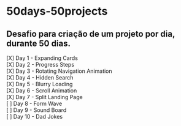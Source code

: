 # 50days-50projects
## Desafio para criação de um projeto por dia, durante 50 dias.

[X] Day 1 - Expanding Cards  
[X] Day 2 - Progress Steps  
[X] Day 3 - Rotating Navigation Animation  
[X] Day 4 - Hidden Search  
[X] Day 5 - Blurry Loading  
[X] Day 6 - Scroll Animation  
[X] Day 7 - Split Landing Page  
[ ] Day 8 - Form Wave  
[ ] Day 9 - Sound Board  
[ ] Day 10 - Dad Jokes  